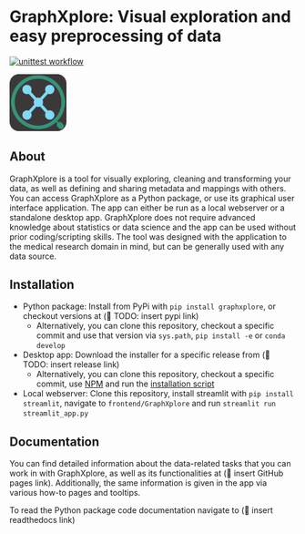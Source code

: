 # GraphXplore: Visual exploration and easy preprocessing of data

[![unittest workflow](https://github.com/UKEIAM/graphxplore/actions/workflows/unittest.yml/badge.svg)](https://github.com/UKEIAM/graphxplore/actions/workflows/unittest.yml)

<img src="./frontend/GraphXplore/graphxplore_icon.png" alt="drawing" width="100"/>

## About

GraphXplore is a tool for visually exploring, cleaning and transforming your data, as well as defining and sharing 
metadata and mappings with others. You can access GraphXplore as a Python package, or use its graphical user interface 
application. The app can either be run as a local webserver or a standalone desktop app.
GraphXplore does not require advanced knowledge about statistics or data science and the app can be used without prior 
coding/scripting skills. The tool was designed with the application to the medical research domain in mind, but can be 
generally used with any data source. 

## Installation

- Python package: Install from PyPi with `pip install graphxplore`, or checkout versions at (:hammer: TODO: insert pypi link)
  - Alternatively, you can clone this repository, checkout a specific commit and use that version via `sys.path`,
    `pip install -e` or `conda develop`
- Desktop app: Download the installer for a specific release from (:hammer: TODO: insert release link)
  - Alternatively, you can clone this repository, checkout a specific commit, use [NPM](https://www.npmjs.com/) and run 
    the [installation script](./frontend/build_release.sh)
- Local webserver: Clone this repository, install streamlit with `pip install streamlit`, navigate to 
  `frontend/GraphXplore` and run `streamlit run streamlit_app.py`

## Documentation

You can find detailed information about the data-related tasks that you can work in with GraphXplore, as well as its 
functionalities at (:hammer: insert GitHub pages link). Additionally, the same information is given in the app via various 
how-to pages and tooltips.

To read the Python package code documentation navigate to (:hammer: insert readthedocs link)
